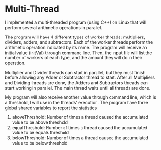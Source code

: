 # Multi-Thread

I implemented a multi-threaded program (using C++) on Linux that will perform several arithmetic operations in parallel. 

The program will have 4 different types of worker threads: multipliers, dividers, adders, and subtractors. Each of the worker threads perform the arithmetic operation indicated by its name. The program will receive an initial value (initVal) through command line. Then, the input file will list the number of workers of each type, and the amount they will do in their operation.

Multiplier and Divider threads can start in parallel, but they must finish before allowing any Adder or Subtractor thread to start. After all Multipliers and Dividing threads are done, the Adders and Subtractors threads can start working in parallel. The main thread waits until all threads are done.

My program will also receive another value through command line, which is a threshold, I will use in the threads’ execution. The program have three global shared variables to report the statistics:
  1. aboveThreshold: Number of times a thread caused the accumulated value to be above threshold
  2. equalThreshold: Number of times a thread caused the accumulated value to be equals threshold
  3. belowThreshold: Number of times a thread caused the accumulated value to be below threshold

